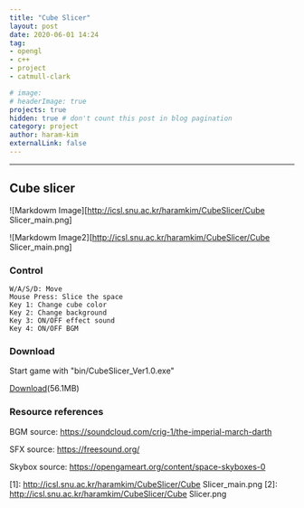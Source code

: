 ```yaml
---
title: "Cube Slicer"
layout: post
date: 2020-06-01 14:24
tag: 
- opengl
- c++
- project
- catmull-clark

# image: 
# headerImage: true
projects: true
hidden: true # don't count this post in blog pagination
category: project
author: haram-kim
externalLink: false
---
```



---
## Cube slicer

![Markdowm Image][http://icsl.snu.ac.kr/haramkim/CubeSlicer/Cube Slicer_main.png]

![Markdowm Image2][http://icsl.snu.ac.kr/haramkim/CubeSlicer/Cube Slicer_main.png]

### Control
```
W/A/S/D: Move
Mouse Press: Slice the space
Key 1: Change cube color
Key 2: Change background
Key 3: ON/OFF effect sound
Key 4: ON/OFF BGM
```

### Download

Start game with "bin/CubeSlicer_Ver1.0.exe"

 [Download](http://icsl.snu.ac.kr/haramkim/CubeSlicer_Ver1.0.zip)(56.1MB)
 
### Resource references

BGM source: https://soundcloud.com/crig-1/the-imperial-march-darth 

SFX source: https://freesound.org/ 

Skybox source: https://opengameart.org/content/space-skyboxes-0

[1]: http://icsl.snu.ac.kr/haramkim/CubeSlicer/Cube Slicer_main.png
[2]: http://icsl.snu.ac.kr/haramkim/CubeSlicer/Cube Slicer.png
